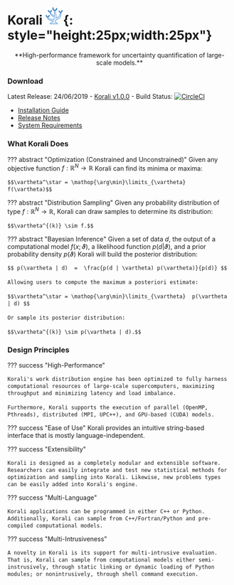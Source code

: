 # Korali  ![](images/logo.png){: style="height:25px;width:25px"}
<center>**High-performance framework for uncertainty quantification of large-scale models.**</center>

### **Download**

Latest Release: 24/06/2019 - [Korali v1.0.0](https://github.com/cselab/korali.git) - Build Status: [![CircleCI](https://circleci.com/gh/cselab/korali.svg?style=svg&circle-token=d73f56a4d14073880f8fe1140964afb58f2b1c35)](https://circleci.com/gh/cselab/korali)

 + [Installation Guide](install/install.md)
 + [Release Notes](https://github.com/cselab/korali/blob/master/docs/RELEASE-NOTES)
 + [System Requirements](install/requirements.md)

### **What Korali Does**

??? abstract "Optimization (Constrained and Unconstrained)"
	Given any objective function $f:\mathbb{R}^N\rightarrow\mathbb{R}$ Korali can find its minima or maxima:

	$$\vartheta^\star = \mathop{\arg\min}\limits_{\vartheta}  f(\vartheta)$$

??? abstract "Distribution Sampling"
	Given any probability distribution of type $f:\mathbb{R}^N\rightarrow\mathbb{R}$, Korali can draw samples to determine its distribution: 
	
	$$\vartheta^{(k)} \sim f.$$

??? abstract "Bayesian Inference"
	Given a set of data $d$, the output of a computational model $f(x;\vartheta)$, a likelihood function $p(d|\vartheta)$, and a prior probability density $p(\vartheta)$ Korali will build the posterior distribution:

	$$ p(\vartheta | d)  =  \frac{p(d | \vartheta) p(\vartheta)}{p(d)} $$

	Allowing users to compute the maximum a posteriori estimate:

	$$\vartheta^\star = \mathop{\arg\min}\limits_{\vartheta}  p(\vartheta | d) $$

	Or sample its posterior distribution:

	$$\vartheta^{(k)} \sim p(\vartheta | d).$$

### **Design Principles**

??? success "High-Performance"

	Korali's work distribution engine has been optimized to fully harness computational resources of large-scale supercomputers, maximizing throughput and minimizing latency and load imbalance.
	
	Furthermore, Korali supports the execution of parallel (OpenMP, Pthreads), distributed (MPI, UPC++), and GPU-based (CUDA) models.
	
??? success "Ease of Use"
	Korali provides an intuitive string-based interface that is mostly language-independent.

??? success "Extensibility"

	Korali is designed as a completely modular and extensible software. Researchers can easily integrate and test new statistical methods for optimization and sampling into Korali. Likewise, new problems types can be easily added into Korali's engine.

??? success "Multi-Language"

	Korali applications can be programmed in either C++ or Python. Additionally, Korali can sample from C++/Fortran/Python and pre-compiled computational models.

??? success "Multi-Intrusiveness"

	A novelty in Korali is its support for multi-intrusive evaluation. That is, Korali can sample from computational models either semi-instrusively, through static linking or dynamic loading of Python modules; or nonintrusively, through shell command execution.
